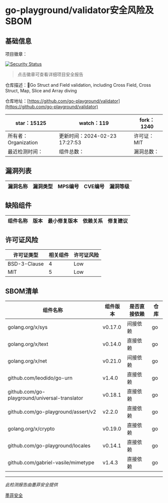 # go-playground/validator安全风险及SBOM

## 基础信息

项目徽章：

[![Security Status](https://www.murphysec.com/platform3/v31/badge/1761097899857399808.svg)](https://www.murphysec.com/console/report/1694048915396390912/1761097899857399808)

> 点击徽章可查看详细项目安全报告

仓库描述：:100:Go Struct and Field validation, including Cross Field, Cross Struct, Map, Slice and Array diving

仓库地址：[https://github.com/go-playground/validator](https://github.com/go-playground/validator)

| star：15125 | watch：119 | fork：1240 |
| ----------- | -------------- | ------------ |
| 所有者：Organization | 更新时间：2024-02-23 17:27:53 | 许可证：MIT |
| 最近检测时间： | 组件总数： | 漏洞总数： |




## 漏洞列表

| 漏洞名称 | 漏洞类型 | MPS编号 | CVE编号 | 漏洞等级 |
| ------- | ------ | ------- | ------ | ----- |





## 缺陷组件

| 组件名称 | 版本 | 最小修复版本 | 依赖关系 | 修复建议 |
| -------- | ---- | ------------ | -------- | -------- |





## 许可证风险

| 许可证类型 | 相关组件 | 许可证风险 |
| ---------- | -------- | ---------- |
|BSD-3-Clause|4|Low|
|MIT|5|Low|




## SBOM清单

| 组件名称 | 组件版本 | 是否直接依赖 | 仓库 |
| -------- | -------- | ------------ | ---- |
|golang.org/x/sys|v0.17.0|间接依赖|go|
|golang.org/x/text|v0.14.0|直接依赖|go|
|golang.org/x/net|v0.21.0|间接依赖|go|
|github.com/leodido/go-urn|v1.4.0|直接依赖|go|
|github.com/go-playground/universal-translator|v0.18.1|直接依赖|go|
|github.com/go-playground/assert/v2|v2.2.0|直接依赖|go|
|golang.org/x/crypto|v0.19.0|直接依赖|go|
|github.com/go-playground/locales|v0.14.1|直接依赖|go|
|github.com/gabriel-vasile/mimetype|v1.4.3|直接依赖|go|


------

*此检测报告由墨菲安全提供*

[墨菲安全](www.murphysec.com)